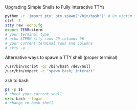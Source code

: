 Upgrading Simple Shells to Fully Interactive TTYs
```bash
python -c 'import pty; pty.spawn("/bin/bash")' # On victim 
ctrl -Z 
stty raw -echo;fg 
export TERM=xterm 
# your terminal type 
# echo $TERM stty rows 29 columns 96 
# your current terminal rows and columns 
# stty -a
```

Alternative ways to spawn a TTY shell (proper terminal)
```bash
/usr/bin/script -qc /bin/bash /dev/null 
/usr/bin/expect -c "spawn bash; interact"
```

zsh to bash
```bash
ps -p $$ 
# check your current shell 
exec bash --login 
# change to bash shell
```

